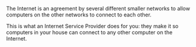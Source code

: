 The Internet is an agreement by several different smaller networks to allow computers on the other networks to connect to each other.

This is what an Internet Service Provider does for you: they make it so computers in your house can connect to any other computer on the Internet.
